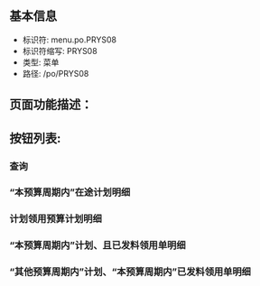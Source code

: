 
## 基本信息

- 标识符: menu.po.PRYS08
- 标识符缩写: PRYS08
- 类型: 菜单
- 路径: /po/PRYS08

## 页面功能描述：





## 按钮列表:


### 查询



### “本预算周期内”在途计划明细



### 计划领用预算计划明细



### “本预算周期内”计划、且已发料领用单明细



### “其他预算周期内”计划、“本预算周期内”已发料领用单明细


